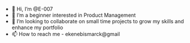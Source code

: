 - 👋 Hi, I’m @E-007
- 👀 I’m a beginner interested in Product Management
- 💞️ I’m looking to collaborate on small time projects to grow my skills and enhance my portfolio
- 📫 How to reach me - ekenebismarck@gmail

<!---
E-007/E-007 is a ✨ special ✨ repository because its `README.md` (this file) appears on your GitHub profile.
You can click the Preview link to take a look at your changes.
--->
